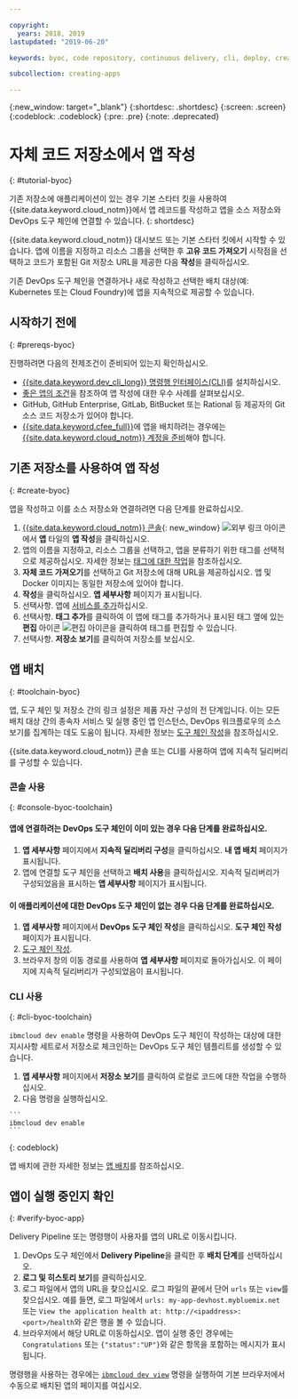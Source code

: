 ```yaml
---

copyright:
  years: 2018, 2019
lastupdated: "2019-06-20"

keywords: byoc, code repository, continuous delivery, cli, deploy, create app custom repo, custom repo, existing repo, custom code

subcollection: creating-apps

---
```


{:new_window: target="_blank"}
{:shortdesc: .shortdesc}
{:screen: .screen}
{:codeblock: .codeblock}
{:pre: .pre}
{:note: .deprecated}

# 자체 코드 저장소에서 앱 작성
{: #tutorial-byoc}

기존 저장소에 애플리케이션이 있는 경우 기본 스타터 킷을 사용하여 {{site.data.keyword.cloud_notm}}에서 앱 레코드를 작성하고 앱을 소스 저장소와 DevOps 도구 체인에 연결할 수 있습니다.
{: shortdesc}

{{site.data.keyword.cloud_notm}} 대시보드 또는 기본 스타터 킷에서 시작할 수 있습니다. 앱에 이름을 지정하고 리소스 그룹을 선택한 후 **고유 코드 가져오기** 시작점을 선택하고 코드가 포함된 Git 저장소 URL을 제공한 다음 **작성**을 클릭하십시오.

기존 DevOps 도구 체인을 연결하거나 새로 작성하고 선택한 배치 대상(예: Kubernetes 또는 Cloud Foundry)에 앱을 지속적으로 제공할 수 있습니다.

## 시작하기 전에
{: #prereqs-byoc}

진행하려면 다음의 전제조건이 준비되어 있는지 확인하십시오.

 * [{{site.data.keyword.dev_cli_long}} 명령행 인터페이스(CLI)](/docs/cli?topic=cloud-cli-getting-started)를 설치하십시오.
 * [좋은 앱의 조건](/docs/apps?topic=creating-apps-best-practice)을 참조하여 앱 작성에 대한 우수 사례를 살펴보십시오.
 * GitHub, GitHub Enterprise, GitLab, BitBucket 또는 Rational 등 제공자의 Git 소스 코드 저장소가 있어야 합니다.
 * [{{site.data.keyword.cfee_full}}](/docs/cloud-foundry?topic=cloud-foundry-about)에 앱을 배치하려는 경우에는 [{{site.data.keyword.cloud_notm}} 계정을 준비](/docs/cloud-foundry?topic=cloud-foundry-prepare)해야 합니다.

## 기존 저장소를 사용하여 앱 작성
{: #create-byoc}

앱을 작성하고 이를 소스 저장소와 연결하려면 다음 단계를 완료하십시오.

1. [{{site.data.keyword.cloud_notm}} 콘솔](https://{DomainName}){: new_window} ![외부 링크 아이콘](../../icons/launch-glyph.svg "외부 링크 아이콘")에서 **앱** 타일의 **앱 작성**을 클릭하십시오.
2. 앱의 이름을 지정하고, 리소스 그룹을 선택하고, 앱을 분류하기 위한 태그를 선택적으로 제공하십시오. 자세한 정보는 [태그에 대한 작업](/docs/resources?topic=resources-tag)을 참조하십시오.
3. **자체 코드 가져오기**를 선택하고 Git 저장소에 대해 URL을 제공하십시오. 앱 및 Docker 이미지는 동일한 저장소에 있어야 합니다.
4. **작성**을 클릭하십시오. **앱 세부사항** 페이지가 표시됩니다.
5. 선택사항. 앱에 [서비스를 추가](/docs/apps?topic=creating-apps-add-resource)하십시오.
6. 선택사항. **태그 추가**를 클릭하여 이 앱에 태그를 추가하거나 표시된 태그 옆에 있는 **편집** 아이콘 ![편집 아이콘](../../icons/edit-tagging.svg)을 클릭하여 태그를 편집할 수 있습니다.
7. 선택사항. **저장소 보기**를 클릭하여 저장소를 보십시오.

## 앱 배치
{: #toolchain-byoc}

앱, 도구 체인 및 저장소 간의 링크 설정은 제품 자산 구성의 전 단계입니다. 이는 모든 배치 대상 간의 종속자 서비스 및 실행 중인 앱 인스턴스, DevOps 워크플로우의 소스 보기를 집계하는 데도 도움이 됩니다. 자세한 정보는 [도구 체인 작성](/docs/services/ContinuousDelivery?topic=ContinuousDelivery-toolchains_getting_started)을 참조하십시오.

{{site.data.keyword.cloud_notm}} 콘솔 또는 CLI를 사용하여 앱에 지속적 딜리버리를 구성할 수 있습니다.

### 콘솔 사용
{: #console-byoc-toolchain}

#### 앱에 연결하려는 DevOps 도구 체인이 이미 있는 경우 다음 단계를 완료하십시오.

1. **앱 세부사항** 페이지에서 **지속적 딜리버리 구성**을 클릭하십시오. **내 앱 배치** 페이지가 표시됩니다.
2. 앱에 연결할 도구 체인을 선택하고 **배치 사용**을 클릭하십시오. 지속적 딜리버리가 구성되었음을 표시하는 **앱 세부사항** 페이지가 표시됩니다.

#### 이 애플리케이션에 대한 DevOps 도구 체인이 없는 경우 다음 단계를 완료하십시오.

1. **앱 세부사항** 페이지에서 **DevOps 도구 체인 작성**을 클릭하십시오. **도구 체인 작성** 페이지가 표시됩니다.
2. [도구 체인 작성](/docs/services/ContinuousDelivery?topic=ContinuousDelivery-toolchains_getting_started).
3. 브라우저 창의 이동 경로를 사용하여 **앱 세부사항** 페이지로 돌아가십시오. 이 페이지에 지속적 딜리버리가 구성되었음이 표시됩니다.

### CLI 사용
{: #cli-byoc-toolchain}

`ibmcloud dev enable` 명령을 사용하여 DevOps 도구 체인이 작성하는 대상에 대한 지시사항 세트로서 저장소로 체크인하는 DevOps 도구 체인 템플리트를 생성할 수 있습니다. 

  1. **앱 세부사항** 페이지에서 **저장소 보기**를 클릭하여 로컬로 코드에 대한 작업을 수행하십시오.
  2. 다음 명령을 실행하십시오.
    
    ```
    ibmcloud dev enable
    ```
   {: codeblock}

앱 배치에 관한 자세한 정보는 [앱 배치](/docs/apps?topic=creating-apps-deploying-apps)를 참조하십시오.

## 앱이 실행 중인지 확인
{: #verify-byoc-app}

Delivery Pipeline 또는 명령행이 사용자를 앱의 URL로 이동시킵니다.

1. DevOps 도구 체인에서 **Delivery Pipeline**을 클릭한 후 **배치 단계**를 선택하십시오.
2. **로그 및 히스토리 보기**를 클릭하십시오.
3. 로그 파일에서 앱의 URL을 찾으십시오. 로그 파일의 끝에서 단어 `urls` 또는 `view`를 찾으십시오. 예를 들면, 로그 파일에서 `urls: my-app-devhost.mybluemix.net` 또는 `View the application health at: http://<ipaddress>:<port>/health`와 같은 행을 볼 수 있습니다.
4. 브라우저에서 해당 URL로 이동하십시오. 앱이 실행 중인 경우에는 `Congratulations` 또는 `{"status":"UP"}`와 같은 항목을 포함하는 메시지가 표시됩니다.

명령행을 사용하는 경우에는 [`ibmcloud dev view`](/docs/cli/idt?topic=cloud-cli-idt-cli#view) 명령을 실행하여 기본 브라우저에서 수동으로 배치된 앱의 페이지를 여십시오.
